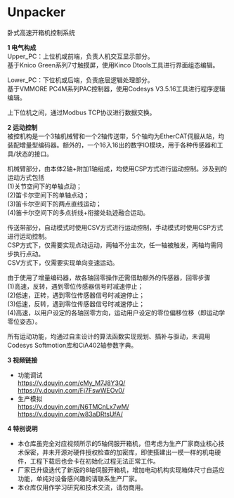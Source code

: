 # Unpacker
卧式高速开箱机控制系统

**1 电气构成**  
Upper_PC：上位机或前端，负责人机交互显示部分。  
基于Knico Green系列7寸触摸屏，使用Kinco Dtools工具进行界面组态编辑。  
  
Lower_PC：下位机或后端，负责底层逻辑处理部分。  
基于VMMORE PC4M系列PAC控制器，使用Codesys V3.5.16工具进行程序逻辑编辑。  
  
上下位机之间，通过Modbus TCP协议进行数据交换。  

**2 运动控制**  
被控机构是一个3轴机械臂和一个2轴传送带，5个轴均为EtherCAT伺服从站，均装配增量型编码器。额外的，一个16入16出的数字IO模块，用于各种传感器和工具/状态的接口。  

机械臂部分，由本体2轴+附加1轴组成，均使用CSP方式进行运动控制。涉及到的运动方式包括  
(1)关节空间下的单轴点动；  
(2)笛卡尔空间下的单轴点动；  
(3)笛卡尔空间下的两点直线运动；  
(4)笛卡尔空间下的多点折线+衔接处轨迹融合运动。  

传送带部分，自动模式时使用CSV方式进行运动控制，手动模式时使用CSP方式进行运动控制。  
CSP方式下，仅需要实现点动运动，两轴不分主次，任一轴被触发，两轴均需同步执行点动。  
CSV方式下，仅需要实现单向变速运动。  

由于使用了增量编码器，故各轴回零操作还需借助额外的传感器，回零步骤  
(1)高速，反转，遇到零位传感器信号时减速停止；  
(2)低速，正转，遇到零位传感器信号时减速停止；  
(3)低速，反转，遇到零位传感器信号时减速停止；  
(4)高速，以用户设定的各轴回零方向，运动用户设定的零位偏移位移（即运动学零位姿态）。  

所有运动功能，均通过自主设计的算法函数实现规划、插补与驱动，未调用Codesys Softmotion库和CiA402轴参数字典。

**3 视频链接**  
- 功能调试  
  https://v.douyin.com/cMy_M7J8Y3Q/  
  https://v.douyin.com/Fj7FswWEOv0/  
- 生产模拟  
  https://v.douyin.com/N6TMCnLx7wM/  
  https://v.douyin.com/w83aDRtsUfA/

**4 特别说明**
- 本仓库虽完全对应视频所示的5轴伺服开箱机，但考虑为生产厂家商业核心技术保密，并未开源对硬件授权检查的加密库，即使搭建出一模一样的机电硬件，工程下载后也会卡在初始化过程无法正常工作。
- 厂家已升级迭代了新版的8轴伺服开箱机，增加电动机构实现箱体尺寸自适应功能，单纯对设备感兴趣的请联系生产厂家。
- 本仓库仅用作学习研究和技术交流，请勿商用。
